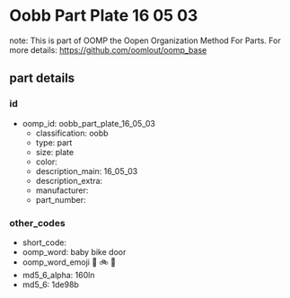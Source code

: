 # Oobb Part Plate 16 05 03  

note: This is part of OOMP the Oopen Organization Method For Parts. For more details: https://github.com/oomlout/oomp_base

##  part details





### id
* oomp_id: oobb_part_plate_16_05_03
  * classification: oobb
  * type: part
  * size: plate
  * color: 
  * description_main: 16_05_03
  * description_extra: 
  * manufacturer: 
  * part_number: 

### other_codes
* short_code: 
* oomp_word: baby bike door
* oomp_word_emoji :baby: :bike: :door:
* md5_6_alpha: 160ln
* md5_6: 1de98b